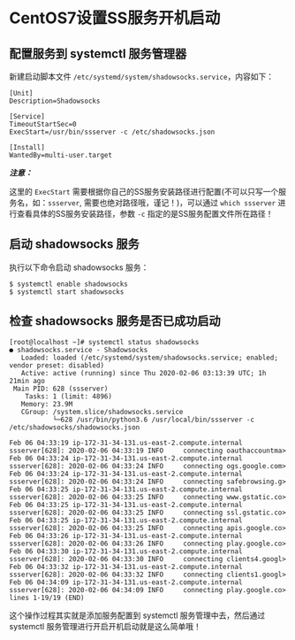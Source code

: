 # CentOS7设置SS服务开机启动

## 配置服务到 systemctl 服务管理器

新建启动脚本文件 `/etc/systemd/system/shadowsocks.service`，内容如下：

```shell
[Unit]
Description=Shadowsocks

[Service]
TimeoutStartSec=0
ExecStart=/usr/bin/ssserver -c /etc/shadowsocks.json

[Install]
WantedBy=multi-user.target
```

**_注意：_**

这里的 `ExecStart` 需要根据你自己的SS服务安装路径进行配置(不可以只写一个服务名，如：`ssserver`, 需要也绝对路径哦，谨记！)，可以通过 `which ssserver` 进行查看具体的SS服务安装路径，参数 `-c` 指定的是SS服务配置文件所在路径！

## 启动 shadowsocks 服务

执行以下命令启动 shadowsocks 服务：

```shell
$ systemctl enable shadowsocks
$ systemctl start shadowsocks
```

## 检查 shadowsocks 服务是否已成功启动

```shell
[root@localhost ~]# systemctl status shadowsocks
● shadowsocks.service - Shadowsocks
   Loaded: loaded (/etc/systemd/system/shadowsocks.service; enabled; vendor preset: disabled)
   Active: active (running) since Thu 2020-02-06 03:13:39 UTC; 1h 21min ago
 Main PID: 628 (ssserver)
    Tasks: 1 (limit: 4896)
   Memory: 23.9M
   CGroup: /system.slice/shadowsocks.service
           └─628 /usr/bin/python3.6 /usr/local/bin/ssserver -c /etc/shadowsocks/shadowsocks.json

Feb 06 04:33:19 ip-172-31-34-131.us-east-2.compute.internal ssserver[628]: 2020-02-06 04:33:19 INFO     connecting oauthaccountma>
Feb 06 04:33:24 ip-172-31-34-131.us-east-2.compute.internal ssserver[628]: 2020-02-06 04:33:24 INFO     connecting ogs.google.com>
Feb 06 04:33:24 ip-172-31-34-131.us-east-2.compute.internal ssserver[628]: 2020-02-06 04:33:24 INFO     connecting safebrowsing.g>
Feb 06 04:33:25 ip-172-31-34-131.us-east-2.compute.internal ssserver[628]: 2020-02-06 04:33:25 INFO     connecting www.gstatic.co>
Feb 06 04:33:25 ip-172-31-34-131.us-east-2.compute.internal ssserver[628]: 2020-02-06 04:33:25 INFO     connecting ssl.gstatic.co>
Feb 06 04:33:25 ip-172-31-34-131.us-east-2.compute.internal ssserver[628]: 2020-02-06 04:33:25 INFO     connecting apis.google.co>
Feb 06 04:33:26 ip-172-31-34-131.us-east-2.compute.internal ssserver[628]: 2020-02-06 04:33:26 INFO     connecting play.google.co>
Feb 06 04:33:30 ip-172-31-34-131.us-east-2.compute.internal ssserver[628]: 2020-02-06 04:33:30 INFO     connecting clients4.googl>
Feb 06 04:33:32 ip-172-31-34-131.us-east-2.compute.internal ssserver[628]: 2020-02-06 04:33:32 INFO     connecting clients1.googl>
Feb 06 04:34:09 ip-172-31-34-131.us-east-2.compute.internal ssserver[628]: 2020-02-06 04:34:09 INFO     connecting play.google.co>
lines 1-19/19 (END)
```


这个操作过程其实就是添加服务配置到 systemctl 服务管理中去，然后通过 systemctl 服务管理进行开启开机启动就是这么简单哦！